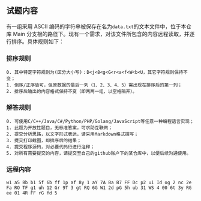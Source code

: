 ## 试题内容

有一组采用 ASCII 编码的字符串被保存在名为`data.txt`的文本文件中，位于本仓库 Main 分支根的路径下。现有一个需求，对该文件所包含的内容远程读取，并逐行排序。具体规则如下：

### 排序规则

	0. 其中特定字符规则为(区分大小写)：D<j<8<g<G<r<a<f<W<b<U，其它字符规则保持不变；
	1. 倒序/正序皆可，但原数据的最后一列（1、2、3、4、5）需出现在排序后的第一列；
	2. 排序后输出的内容格式保持不变（即两两一组，以空格隔开）。

### 解答规则

	0. 可使用C/C++/Java/C#/Python/PHP/Golang/JavaScript等任意一种编程语言实现；
	1. 此题为开放性题目，无标准答案，可求助互联网；
	2. 提交分析思路，以文字形式表达，请采用Markdown格式撰写；
	3. 提交打印截图，即排序后的结果；
	4. 提交程序源码，对必要代码行进行注释；
	5. 对所有需要提交的内容，请提交至自己的github账户下的某仓库中，以便后续沟通使用。

### 远程内容

``
w1 a5 Bb b1 5f 6b ff 1p af 8y 1
aY 7A Ba B7 FF Dc p2 ui Id og 2
nc 2e Fa RO TF g1 uh 12 Gr 9T 3
gt RQ 6G W1 2d pG 5h ub 31 WS 4
00 6t 3y RG ee 01 4R FF rG fd 5
``
